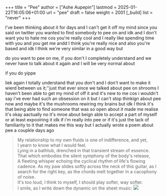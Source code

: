 +++
title = "Pee"
author = ["Ashe Aupepin"]
lastmod = 2025-01-22T16:05:06+01:00
url = "pee"
draft = false
weight = 2001
[_build]
  list = "never"
+++

I've been thinking about it for days and I can't get it off my mind since
you said on twitter you wanted to find somebody to pee on and idk and
I don't want you to hate me cos you're really cool and I really like
spending time with you and you get me andd I think you're really
nice and also you're based and idk I think we're very similar
in a good way but

do you want to pee on me, if you don't I completely understand and we never
have to talk about it again and I will be very normal about

if you do yippe

liek again I totally understand that you don't and I don't want to make
it wierd between us it;''just that ever since we talked about pee on
shrooms I haven't been able to get my mind of off it and it's new to
me cos i wouldn't say i've ever had such an obsession on it but I
can't stop thinkign about pee now and maybe it's the mushrooms
rewiring my brains but idk I think it's that being able to find
someone that was so open about it made me realise it's okay
aactually no it's mroe about beign able to accept a part of
myself or at least expoolring it idk if i'm really into pee
or if it's just the lack of familiarity to it that makes me this way
but I actually wrote a poem about pee a coupkle days ago

> My relationship to my own fluids is one of indifference,
> and yet,<br />
> I yearn to know what I would feel.<br />
> Lying in a bathtub, drenched in that transient stream of essence.<br />
> That which embodies the silent symphony of the body's release,<br />
> A fleeting whisper echoing the cyclical rhythm of life's flowing cadence.
> As my paw slides softly across the neck of this guitar, as I search for
> the right key, as the chords melt together in a cacophony of noise.<br />
> It's too loud, I think to myself, I should play softer, way softer.<br />
> I smile, as I write down the dynamic on the sheet music:
> ![](../img/pp.png)

